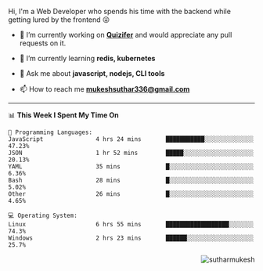 Hi, I'm a Web Developer who spends his time with the backend while getting lured by the frontend 😜

- 🔭 I’m currently working on **[Quizifer](https://github.com/SutharMukesh/Quizifer/)** and would appreciate any pull requests on it.

- 🌱 I’m currently learning **redis, kubernetes**

- 💬 Ask me about **javascript, nodejs, CLI tools**

- 📫 How to reach me **mukeshsuthar336@gmail.com**

---
<!--START_SECTION:waka-->
📊 **This Week I Spent My Time On** 

```text
💬 Programming Languages: 
JavaScript               4 hrs 24 mins       ███████████░░░░░░░░░░░░░░   47.23% 
JSON                     1 hr 52 mins        █████░░░░░░░░░░░░░░░░░░░░   20.13% 
YAML                     35 mins             █░░░░░░░░░░░░░░░░░░░░░░░░   6.36% 
Bash                     28 mins             █░░░░░░░░░░░░░░░░░░░░░░░░   5.02% 
Other                    26 mins             █░░░░░░░░░░░░░░░░░░░░░░░░   4.65%

💻 Operating System: 
Linux                    6 hrs 55 mins       ██████████████████░░░░░░░   74.3% 
Windows                  2 hrs 23 mins       ██████░░░░░░░░░░░░░░░░░░░   25.7%

```


<!--END_SECTION:waka-->

<p align="right"> <img src="https://komarev.com/ghpvc/?username=sutharmukesh&label=Profile%20views&color=0e75b6&style=flat" alt="sutharmukesh" /> </p>
